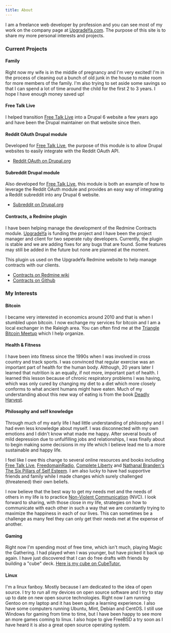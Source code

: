 ```yaml
---
title: About
---
```

I am a freelance web developer by profession and you can see most of my work on
the company page at [UpgradeYa.com](http://webpagedesigncompany.net). The purpose
of this site is to share my more personal interests and projects.

### Current Projects

#### Family

Right now my wife is in the middle of pregnancy and I'm very excited!
I'm in the process of cleaning out
a bunch of old junk in the house to make room for more members of the family.
I'm also trying to set aside some savings
so that I can spend a lot of time around the child for the first 2 to 3 years.
I hope I have enough money saved up!

#### Free Talk Live

I helped transition [Free Talk Live](http://freetalklive.com) into a Drupal 6
website a few years ago and have been the Drupal maintainer on that website
since then.

#### Reddit OAuth Drupal module

Developed for [Free Talk Live](http://freetalklive.com), the purpose of this
module is to allow Drupal websites to easily integrate with the Reddit OAuth API.

* [Reddit OAuth on Drupal.org](https://drupal.org/sandbox/daveparrish/1946076)

#### Subreddit Drupal module

Also developed for [Free Talk Live](http://freetalklive.com), this module is both
an example of how to leverage the Reddit OAuth module and provides an easy way of
integrating a Reddit subreddit into any Drupal 6 website.

* [Subreddit on Drupal.org](https://drupal.org/sandbox/daveparrish/1930520)

#### Contracts, a Redmine plugin

I have been helping manage the development of the Redmine Contracts module.
[UpgradeYa](http://webpagedesigncompany.net)
is funding the project and I have been the project manager and client for two
seperate ruby developers.  Currently, the plugin is stable and we are adding
fixes for any bugs that are found.  Some features may still be added in the future
but none are planned at the moment.

This plugin us used on the UpgradeYa Redmine website to help manage contracts with
our clients.

* [Contracts on Redmine wiki](http://www.redmine.org/plugins/redmine_contracts_with_time_tracking)
* [Contracts on Github](https://github.com/dmp1ce/redmine-contracts-with-time-tracking-plugin)

### My Interests

#### Bitcoin

I became very interested in economics around 2010 and that is when I stumbled upon
bitcoin. I now exchange my services for bitcoin and I am a local exchanger in the
Raleigh area. You can often find me at the
[Triangle Bitcoin Meetup](http://www.meetup.com/Triangle-Bitcoin-Meetup/) which
I help organize.

#### Health & Fitness

I have been into fitness since the 1990s when I was involved in cross country and
track sports.  I was convinced that regular exercise was an important part of
health for the human body.  Although, 20 years later I learned that
nutrition is an equally, if not more, important part of health.  I learned this
lesson because of chronic respiratory problems I was having, which was only cured
by changing my diet to a diet which more closely conforms to what ancient humans
might have eaten. Much of my understanding about this new way of eating is from
the book
[Deadly Harvest](http://www.amazon.com/Deadly-Harvest-Intimate-Relationship-Between/dp/0757001424).

#### Philosophy and self knowledge

Through much of my early life I had little understanding of philosophy and I had
even less knowledge about myself.  I was disconnected with my own emotions
and I didn't know what made me happy.  After several bouts of mild
depression due to unfulfilling jobs and relationships, I was finally about to
begin making some decisions in my life which I believe lead me to a more
sustainable and happy life.

I feel like I owe this change to several online resources and books including
[Free Talk Live](http://freetalklive.com),
[FreedomainRadio](http://www.freedomainradio.com/),
[Complete Liberty](http://completeliberty.com/) and
[Nathanal Branden's The Six Pillars of Self Esteem](http://www.amazon.com/The-Six-Pillars-Self-Esteem-Definitive/dp/0553374397).
I am also lucky to have had supportive friends and
family while I made changes which surely challenged (threatened) their own
beliefs.

I now believe that the best way to get my needs met and the needs of others
in my life is to practice
[Non-Violent Communication](http://en.wikipedia.org/wiki/Nonviolent_Communication)
(NVC). I look forward to sharing, with those close in my life, strategies on
how to communicate with each other in such a way that we are constantly
trying to maximize the happiness in each of our lives. This can sometimes be
a challenge as many feel they can only get their needs met at the expense of
another.

#### Gaming

Right now I'm spending most of free time, which isn't much, playing Magic the
Gathering. I had played when I was younger, but have picked it back up again.
I have just discovered that I can do free drafts with friends by building a 
"cube" deck.
[Here is my cube on CubeTutor.](http://cubetutor.com/viewcube/395)

#### Linux

I'm a linux fanboy. Mostly because I am dedicated to the idea of open source.
I try to run all my devices on open source software and I try to stay up to
date on new open source technologies.  Right now I am running Gentoo on my
laptop and it has been quite a learning experience. I also have some computers
running Ubuntu, Mint, Debian and CentOS.
I still use Windows for gaming from time to time, but I have been happy to
see more an more games coming to linux.
I also hope to give FreeBSD a try soon as I have heard it is also a great
open source operating system.
